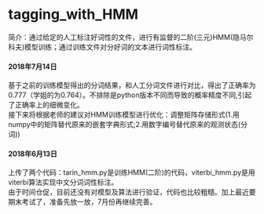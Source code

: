 # tagging_with_HMM
简介：通过给定的人工标注好词性的文件，进行有监督的二阶(三元)HMM(隐马尔科夫)模型训练；通过训练文件对分好词的文本进行词性标注。</br>
#### 2018年7月14日
基于之前的训练模型得出的分词结果，和人工分词文件进行对比，得出了正确率为0.777（学姐的为0.764）。不排除是python版本不同而导致的概率精度不同,引起了正确率上的细微变化。</br>
接下来将根据老师的建议对HMM训练模型进行优化：调整矩阵存储形式(1.用numpy中的矩阵替代原来的嵌套字典形式;2.用数字编号替代原来的观测状态(分词))
#### 2018年6月13日
上传了两个代码：tarin_hmm.py是训练HMM(二阶)的代码，viterbi_hmm.py是用viterbi算法实现中文分词词性标注。</br>
由于时间仓促，目前还没有对模型及算法进行验证，代码也比较粗糙。加上最近要期末考试了，准备先放一放，7月份再继续完善。</br>
